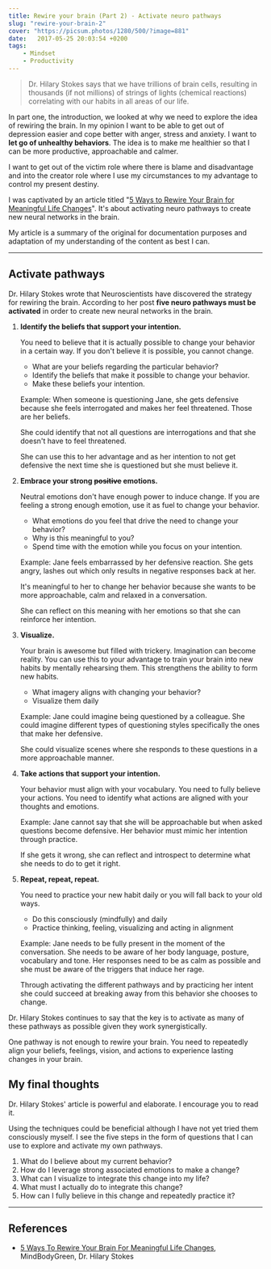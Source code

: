 ```yaml
---
title: Rewire your brain (Part 2) - Activate neuro pathways
slug: "rewire-your-brain-2"
cover: "https://picsum.photos/1280/500/?image=881"
date:   2017-05-25 20:03:54 +0200
tags:
    - Mindset 
    - Productivity 
---
```


> Dr. Hilary Stokes says that we have trillions of brain cells, resulting in
  thousands (if not millions) of strings of lights (chemical reactions) correlating with our habits
  in all areas of our life.

In part one, the introduction, we looked at why we need to explore the idea
of rewiring the brain. In my opinion I want to be able to get out of depression
easier and cope better with anger, stress and anxiety. I want to **let go of unhealthy
behaviors**. The idea is to make me healthier so that I can be more productive,
approachable and calmer.

I want to get out of the victim role where there is blame and disadvantage and
into the creator role where I use my circumstances to my advantage to control
my present destiny.

I was captivated by an article titled
"[5 Ways to Rewire Your Brain for Meaningful Life Changes](https://www.mindbodygreen.com/0-11762/5-ways-to-rewire-your-brain-for-meaningful-life-changes.html)".
It's about activating neuro pathways to create new neural networks in the brain.

My article is a summary of the original for documentation purposes and adaptation
of my understanding of the content as best I can.

---

## Activate pathways

Dr. Hilary Stokes wrote that Neuroscientists have discovered the strategy for
rewiring the brain. According to her post **five neuro pathways must be activated**
in order to create new neural networks in the brain.

1. **Identify the beliefs that support your intention.**

    You need to believe that it is actually possible to change your behavior
    in a certain way. If you don't believe it is possible, you cannot change.

    * What are your beliefs regarding the particular behavior?
    * Identify the beliefs that make it possible to change your behavior.
    * Make these beliefs your intention.

    Example: When someone is questioning Jane, she gets defensive because she
    feels interrogated and makes her feel threatened. Those are her beliefs.

    She could identify that not all questions are interrogations and that she
    doesn't have to feel threatened.

    She can use this to her advantage and as her intention to not get defensive
    the next time she is questioned but she must believe it.

2. **Embrace your strong <s>positive</s> emotions.**

    Neutral emotions don't have enough power to induce change. If you are feeling
    a strong enough emotion, use it as fuel to change your behavior.

    * What emotions do you feel that drive the need to change your behavior?
    * Why is this meaningful to you?
    * Spend time with the emotion while you focus on your intention.

    Example: Jane feels embarrassed by her defensive reaction. She gets angry,
    lashes out which only results in negative responses back at her.

    It's meaningful to her to change her behavior because she wants to be more
    approachable, calm and relaxed in a conversation.

    She can reflect on this meaning with her emotions so that she can reinforce
    her intention.

3. **Visualize.**

    Your brain is awesome but filled with trickery. Imagination can become reality.
    You can use this to your advantage to train your brain into new habits by
    mentally rehearsing them. This strengthens the ability to form new habits.

    * What imagery aligns with changing your behavior?
    * Visualize them daily

    Example: Jane could imagine being questioned by a colleague. She could imagine
    different types of questioning styles specifically the ones that make her
    defensive.

    She could visualize scenes where she responds to these questions in a more
    approachable manner.

4. **Take actions that support your intention.**

    Your behavior must align with your vocabulary. You need to fully believe
    your actions. You need to identify what actions are aligned with your
    thoughts and emotions.

    Example: Jane cannot say that she will be approachable but when asked questions
    become defensive. Her behavior must mimic her intention through practice.

    If she gets it wrong, she can reflect and introspect to determine what she
    needs to do to get it right.

5. **Repeat, repeat, repeat.**

    You need to practice your new habit daily or you will fall back to your old
    ways.

    * Do this consciously (mindfully) and daily
    * Practice thinking, feeling, visualizing and acting in alignment

    Example: Jane needs to be fully present in the moment of the conversation.
    She needs to be aware of her body language, posture, vocabulary and tone.
    Her responses need to be as calm as possible and she must be aware of the
    triggers that induce her rage.

    Through activating the different pathways and by practicing her intent
    she could succeed at breaking away from this behavior she chooses to change.

Dr. Hilary Stokes continues to say that the key is to activate as many of these
pathways as possible given they work synergistically.

One pathway is not enough to rewire your brain. You need to repeatedly align
your beliefs, feelings, vision, and actions to experience lasting changes in your brain.

## My final thoughts

Dr. Hilary Stokes' article is powerful and elaborate. I encourage you to read it.

Using the techniques could be beneficial although I have not yet tried them consciously
myself. I see the five steps in the form of questions that I can use to explore
and activate my own pathways.

1. What do I believe about my current behavior?
2. How do I leverage strong associated emotions to make a change?
3. What can I visualize to integrate this change into my life?
4. What must I actually do to integrate this change?
5. How can I fully believe in this change and repeatedly practice it?

---

## References

* [5 Ways To Rewire Your Brain For Meaningful Life Changes](https://www.mindbodygreen.com/0-11762/5-ways-to-rewire-your-brain-for-meaningful-life-changes.html),
  MindBodyGreen, Dr. Hilary Stokes
